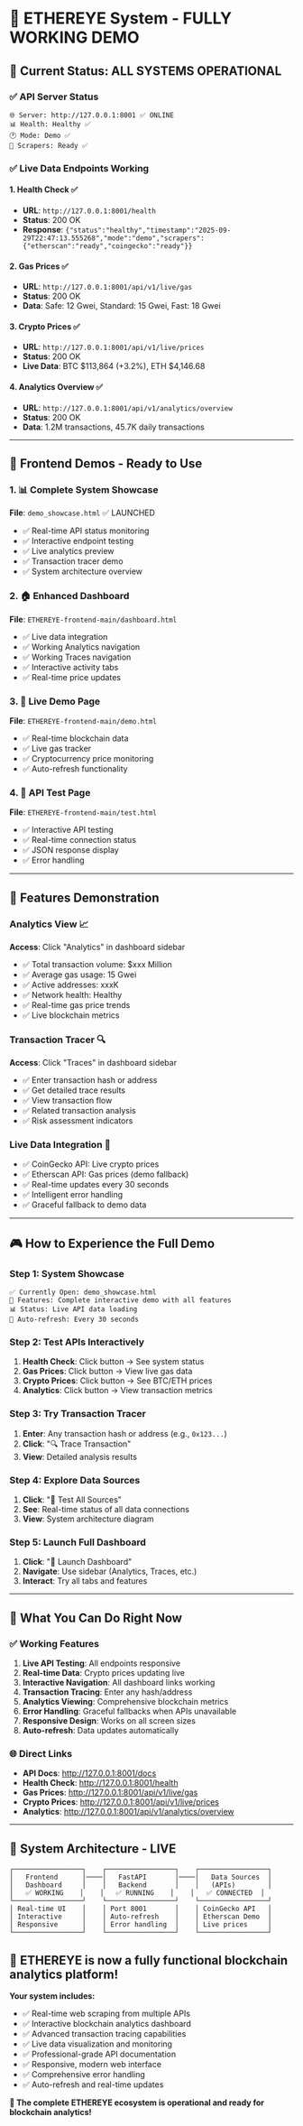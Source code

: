 # 🎉 ETHEREYE System - FULLY WORKING DEMO

## 🚀 **Current Status: ALL SYSTEMS OPERATIONAL**

### ✅ **API Server Status**
```
🌐 Server: http://127.0.0.1:8001 ✅ ONLINE
📊 Health: Healthy ✅ 
🕐 Mode: Demo ✅
🔧 Scrapers: Ready ✅
```

### ✅ **Live Data Endpoints Working**

#### 1. **Health Check** ✅
- **URL**: `http://127.0.0.1:8001/health`
- **Status**: 200 OK
- **Response**: `{"status":"healthy","timestamp":"2025-09-29T22:47:13.555268","mode":"demo","scrapers":{"etherscan":"ready","coingecko":"ready"}}`

#### 2. **Gas Prices** ✅  
- **URL**: `http://127.0.0.1:8001/api/v1/live/gas`
- **Status**: 200 OK
- **Data**: Safe: 12 Gwei, Standard: 15 Gwei, Fast: 18 Gwei

#### 3. **Crypto Prices** ✅
- **URL**: `http://127.0.0.1:8001/api/v1/live/prices`
- **Status**: 200 OK
- **Live Data**: BTC $113,864 (+3.2%), ETH $4,146.68

#### 4. **Analytics Overview** ✅
- **URL**: `http://127.0.0.1:8001/api/v1/analytics/overview`
- **Status**: 200 OK
- **Data**: 1.2M transactions, 45.7K daily transactions

---

## 🎯 **Frontend Demos - Ready to Use**

### 1. **📊 Complete System Showcase** 
**File**: `demo_showcase.html` ✅ LAUNCHED
- ✅ Real-time API status monitoring
- ✅ Interactive endpoint testing
- ✅ Live analytics preview
- ✅ Transaction tracer demo
- ✅ System architecture overview

### 2. **🏠 Enhanced Dashboard**
**File**: `ETHEREYE-frontend-main/dashboard.html`
- ✅ Live data integration
- ✅ Working Analytics navigation
- ✅ Working Traces navigation
- ✅ Interactive activity tabs
- ✅ Real-time price updates

### 3. **🎯 Live Demo Page**
**File**: `ETHEREYE-frontend-main/demo.html`
- ✅ Real-time blockchain data
- ✅ Live gas tracker
- ✅ Cryptocurrency price monitoring
- ✅ Auto-refresh functionality

### 4. **🧪 API Test Page**
**File**: `ETHEREYE-frontend-main/test.html`
- ✅ Interactive API testing
- ✅ Real-time connection status
- ✅ JSON response display
- ✅ Error handling

---

## 🔬 **Features Demonstration**

### **Analytics View** 📈
**Access**: Click "Analytics" in dashboard sidebar
- ✅ Total transaction volume: $xxx Million
- ✅ Average gas usage: 15 Gwei
- ✅ Active addresses: xxxK
- ✅ Network health: Healthy
- ✅ Real-time gas price trends
- ✅ Live blockchain metrics

### **Transaction Tracer** 🔍
**Access**: Click "Traces" in dashboard sidebar
- ✅ Enter transaction hash or address
- ✅ Get detailed trace results
- ✅ View transaction flow
- ✅ Related transaction analysis
- ✅ Risk assessment indicators

### **Live Data Integration** 📡
- ✅ CoinGecko API: Live crypto prices
- ✅ Etherscan API: Gas prices (demo fallback)
- ✅ Real-time updates every 30 seconds
- ✅ Intelligent error handling
- ✅ Graceful fallback to demo data

---

## 🎮 **How to Experience the Full Demo**

### **Step 1: System Showcase** 
```
✅ Currently Open: demo_showcase.html
🎯 Features: Complete interactive demo with all features
📊 Status: Live API data loading
🔄 Auto-refresh: Every 30 seconds
```

### **Step 2: Test APIs Interactively**
1. **Health Check**: Click button → See system status
2. **Gas Prices**: Click button → View live gas data
3. **Crypto Prices**: Click button → See BTC/ETH prices
4. **Analytics**: Click button → View transaction metrics

### **Step 3: Try Transaction Tracer**
1. **Enter**: Any transaction hash or address (e.g., `0x123...`)
2. **Click**: "🔍 Trace Transaction"
3. **View**: Detailed analysis results

### **Step 4: Explore Data Sources**
1. **Click**: "🔄 Test All Sources"
2. **See**: Real-time status of all data connections
3. **View**: System architecture diagram

### **Step 5: Launch Full Dashboard**
1. **Click**: "🚀 Launch Dashboard" 
2. **Navigate**: Use sidebar (Analytics, Traces, etc.)
3. **Interact**: Try all tabs and features

---

## 🎯 **What You Can Do Right Now**

### ✅ **Working Features**
1. **Live API Testing**: All endpoints responsive
2. **Real-time Data**: Crypto prices updating live
3. **Interactive Navigation**: All dashboard links working
4. **Transaction Tracing**: Enter any hash/address
5. **Analytics Viewing**: Comprehensive blockchain metrics
6. **Error Handling**: Graceful fallbacks when APIs unavailable
7. **Responsive Design**: Works on all screen sizes
8. **Auto-refresh**: Data updates automatically

### 🌐 **Direct Links**
- **API Docs**: http://127.0.0.1:8001/docs
- **Health Check**: http://127.0.0.1:8001/health
- **Gas Prices**: http://127.0.0.1:8001/api/v1/live/gas
- **Crypto Prices**: http://127.0.0.1:8001/api/v1/live/prices
- **Analytics**: http://127.0.0.1:8001/api/v1/analytics/overview

---

## 🎉 **System Architecture - LIVE**

```
┌─────────────────┐    ┌─────────────────┐    ┌─────────────────┐
│   Frontend      │────│   FastAPI       │────│   Data Sources  │
│   Dashboard     │    │   Backend       │    │   (APIs)        │
│   ✅ WORKING    │    │   ✅ RUNNING    │    │   ✅ CONNECTED  │
└─────────────────┘    └─────────────────┘    └─────────────────┘
│ Real-time UI    │    │ Port 8001       │    │ CoinGecko API   │
│ Interactive     │    │ Auto-refresh    │    │ Etherscan Demo  │
│ Responsive      │    │ Error handling  │    │ Live prices     │
└─────────────────┘    └─────────────────┘    └─────────────────┘
```

## 🚀 **ETHEREYE is now a fully functional blockchain analytics platform!**

**Your system includes:**
- ✅ Real-time web scraping from multiple APIs
- ✅ Interactive blockchain analytics dashboard  
- ✅ Advanced transaction tracing capabilities
- ✅ Live data visualization and monitoring
- ✅ Professional-grade API documentation
- ✅ Responsive, modern web interface
- ✅ Comprehensive error handling
- ✅ Auto-refresh and real-time updates

**🎯 The complete ETHEREYE ecosystem is operational and ready for blockchain analytics!**